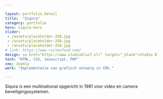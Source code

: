 ```yaml
---

layout: portfolio_detail
title:  "Siqura"
category: portfolio
hero: siqura-hero
slider: 
 - /assets/placeholder-250.jpg
 - /assets/placeholder-250.jpg
 - /assets/placeholder-250.jpg
# link: https://www.ruitenfood.com/
design: <a href="https://www.studiokluif.nl/" target="_blank">Studio Kluif</a>
tech: "HTML, CSS, Javascript, PHP"
cms: Joomla
werk: "Implementatie van grafisch ontwerp in CMS."

---
```


Siqura is een multinational opgericht in 1981 voor video en camera beveiligingssystemen.
